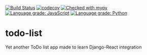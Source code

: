 [![Build Status](https://travis-ci.org/dzionek/todo-list.svg?branch=master)](https://travis-ci.org/dzionek/todo-list)
[![codecov](https://codecov.io/gh/dzionek/todo-list/branch/master/graph/badge.svg)](https://codecov.io/gh/dzionek/todo-list)
[![Checked with mypy](http://www.mypy-lang.org/static/mypy_badge.svg)](http://mypy-lang.org/)
[![Language grade: JavaScript](https://img.shields.io/lgtm/grade/javascript/g/dzionek/todo-list.svg?logo=lgtm&logoWidth=18)](https://lgtm.com/projects/g/dzionek/todo-list/context:javascript)
[![Language grade: Python](https://img.shields.io/lgtm/grade/python/g/dzionek/todo-list.svg?logo=lgtm&logoWidth=18)](https://lgtm.com/projects/g/dzionek/todo-list/context:python)
# todo-list
Yet another ToDo list app made to learn Django-React integration
